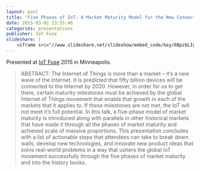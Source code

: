 ```yaml
---
layout: post
title: "Five Phases of IoT: A Market Maturity Model for the New Connected Device Economy"
date: 2015-03-02 23:55:46
categories: presentations
publisher: IoT Fuse
slideshare: |
    <iframe src="//www.slideshare.net/slideshow/embed_code/key/6BpzbLIgLj4nBU" width="595" height="485" frameborder="0" marginwidth="0" marginheight="0" scrolling="no" style="border:1px solid #CCC; border-width:1px; margin-bottom:5px; max-width: 100%;" allowfullscreen> </iframe> <div style="margin-bottom:5px"> <strong> <a href="//www.slideshare.net/MarkBenson5/five-phases-of-iot-a-market-maturity-model-for-the-new-connected-device-economy" title="Five Phases of IoT: A Market Maturity Model for the New Connected Device Economy" target="_blank">Five Phases of IoT: A Market Maturity Model for the New Connected Device Economy</a> </strong> from <strong><a target="_blank" href="//www.slideshare.net/MarkBenson5">Mark Benson</a></strong> </div>
---
```


Presented at [IoT Fuse](https://iotfuse.com/) 2015 in Minneapolis.

> ABSTRACT: The Internet of Things is more than a market – it’s a new wave of the Internet. It is predicted that fifty billion devices will be connected to the Internet by 2020. However, in order for us to get there, certain maturity milestones must be achieved by the global Internet of Things movement that enable that growth in each of the markets that it applies to. If these milestones are not met, the IoT will not meet it’s full potential. In this talk, a five-phase model of market maturity is introduced along with parallels in other historical markets that have made it through all the phases of market maturity and achieved scale of massive proportions. This presentation concludes with a list of actionable steps that attendees can take to break down walls, develop new technologies, and innovate new product ideas that solve real-world problems in a way that ushers the global IoT movement successfully through the five phases of market maturity and into the history books.

